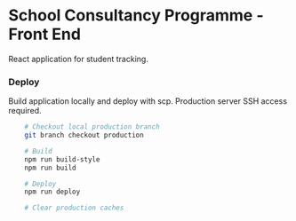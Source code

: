 # School Consultancy Programme - Front End

React application for student tracking.

### Deploy

Build application locally and deploy with scp. Production server SSH access required.

``` bash
    # Checkout local production branch
    git branch checkout production

    # Build
    npm run build-style
    npm run build

    # Deploy
    npm run deploy

    # Clear production caches
    
``` 